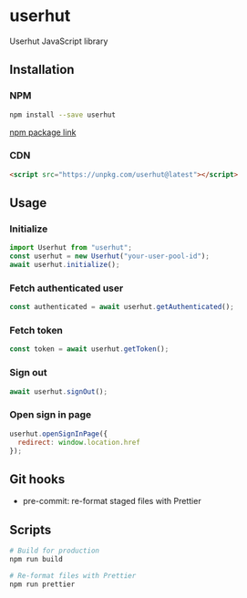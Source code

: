 # userhut

Userhut JavaScript library

## Installation

### NPM

```bash
npm install --save userhut
```

[npm package link](https://www.npmjs.com/package/userhut)

### CDN

```html
<script src="https://unpkg.com/userhut@latest"></script>
```

## Usage

### Initialize

```javascript
import Userhut from "userhut";
const userhut = new Userhut("your-user-pool-id");
await userhut.initialize();
```

### Fetch authenticated user

```javascript
const authenticated = await userhut.getAuthenticated();
```

### Fetch token

```javascript
const token = await userhut.getToken();
```

### Sign out

```javascript
await userhut.signOut();
```

### Open sign in page

```javascript
userhut.openSignInPage({
  redirect: window.location.href
});
```

## Git hooks

- pre-commit: re-format staged files with Prettier

## Scripts

```bash
# Build for production
npm run build

# Re-format files with Prettier
npm run prettier
```
